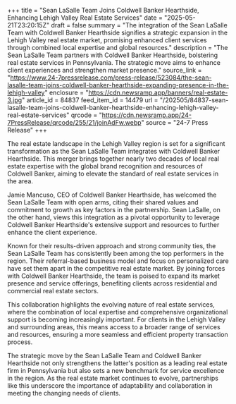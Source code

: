 +++
title = "Sean LaSalle Team Joins Coldwell Banker Hearthside, Enhancing Lehigh Valley Real Estate Services"
date = "2025-05-21T23:20:15Z"
draft = false
summary = "The integration of the Sean LaSalle Team with Coldwell Banker Hearthside signifies a strategic expansion in the Lehigh Valley real estate market, promising enhanced client services through combined local expertise and global resources."
description = "The Sean LaSalle Team partners with Coldwell Banker Hearthside, bolstering real estate services in Pennsylvania. The strategic move aims to enhance client experiences and strengthen market presence."
source_link = "https://www.24-7pressrelease.com/press-release/523084/the-sean-lasalle-team-joins-coldwell-banker-hearthside-expanding-presence-in-the-lehigh-valley"
enclosure = "https://cdn.newsramp.app/banners/real-estate-3.jpg"
article_id = 84837
feed_item_id = 14479
url = "/202505/84837-sean-lasalle-team-joins-coldwell-banker-hearthside-enhancing-lehigh-valley-real-estate-services"
qrcode = "https://cdn.newsramp.app/24-7PressRelease/qrcode/255/21/joinAdFw.webp"
source = "24-7 Press Release"
+++

<p>The real estate landscape in the Lehigh Valley region is set for a significant transformation as the Sean LaSalle Team integrates with Coldwell Banker Hearthside. This merger brings together nearly two decades of local real estate expertise with the global brand recognition and resources of Coldwell Banker, aiming to elevate the standard of real estate services in the area.</p><p>Jamie Mancuso, CEO of Coldwell Banker Hearthside, has welcomed the Sean LaSalle Team with open arms, citing their shared values and commitment to growth as key factors in the partnership. Sean LaSalle, on the other hand, views this integration as a pivotal opportunity to leverage Coldwell Banker Hearthside's extensive support and resources to further enhance the client experience.</p><p>Known for their results-driven approach and strong community ties, the Sean LaSalle Team has consistently been among the top performers in the region. Their referral-based business model and focus on personalized care have set them apart in the competitive real estate market. By joining forces with Coldwell Banker Hearthside, the team is poised to expand its market presence and service offerings, benefiting clients across residential and commercial real estate sectors.</p><p>This collaboration highlights the evolving nature of real estate services, where the combination of local expertise and comprehensive organizational support is becoming increasingly important. For clients in the Lehigh Valley and surrounding areas, this means access to a broader range of services and resources, ensuring a more seamless and efficient property transaction process.</p><p>The strategic move by the Sean LaSalle Team and Coldwell Banker Hearthside not only strengthens the latter's position as a leading real estate firm in Pennsylvania but also sets a new benchmark for service excellence in the region. As the real estate market continues to evolve, partnerships like this underscore the importance of adaptability and collaboration in meeting the changing needs of clients.</p>